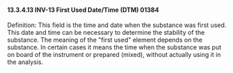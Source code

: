 #### 13.3.4.13 INV-13 First Used Date/Time (DTM) 01384

Definition: This field is the time and date when the substance was first used. This date and time can be necessary to determine the stability of the substance. The meaning of the "first used" element depends on the substance. In certain cases it means the time when the substance was put on board of the instrument or prepared (mixed), without actually using it in the analysis.
